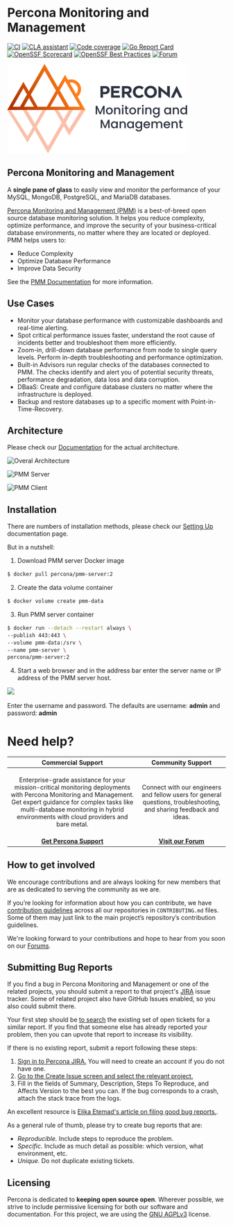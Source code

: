 # Percona Monitoring and Management

[![CI](https://github.com/percona/pmm/actions/workflows/main.yml/badge.svg)](https://github.com/percona/pmm/actions/workflows/main.yml)
[![CLA assistant](https://cla-assistant.percona.com/readme/badge/percona/pmm)](https://cla-assistant.percona.com/percona/pmm)
[![Code coverage](https://codecov.io/gh/percona/pmm/branch/main/graph/badge.svg)](https://codecov.io/gh/percona/pmm)
[![Go Report Card](https://goreportcard.com/badge/github.com/percona/pmm)](https://goreportcard.com/report/github.com/percona/pmm)
[![OpenSSF Scorecard](https://api.scorecard.dev/projects/github.com/percona/pmm/badge)](https://scorecard.dev/viewer/?uri=github.com/percona/pmm)
[![OpenSSF Best Practices](https://www.bestpractices.dev/projects/9702/badge)](https://www.bestpractices.dev/projects/9702)
[![Forum](https://img.shields.io/badge/Forum-join-brightgreen)](https://forums.percona.com/)

![PMM](img/pmm-logo.png)

## Percona Monitoring and Management

A **single pane of glass** to easily view and monitor the performance of your MySQL, MongoDB, PostgreSQL, and MariaDB databases.

[Percona Monitoring and Management (PMM)](https://www.percona.com/software/database-tools/percona-monitoring-and-management) is a best-of-breed open source database monitoring solution. It helps you reduce complexity, optimize performance, and improve the security of your business-critical database environments, no matter where they are located or deployed.
PMM helps users to:
* Reduce Complexity
* Optimize Database Performance
* Improve Data Security


See the [PMM Documentation](https://www.percona.com/doc/percona-monitoring-and-management/2.x/index.html) for more information.

## Use Cases

* Monitor your database performance with customizable dashboards and real-time alerting.
* Spot critical performance issues faster, understand the root cause of incidents better and troubleshoot them more efficiently.
* Zoom-in, drill-down database performance from node to single query levels. Perform in-depth troubleshooting and performance optimization.
* Built-in Advisors run regular checks of the databases connected to PMM. The checks identify and alert you of potential security threats, performance degradation, data loss and data corruption.
* DBaaS: Create and configure database clusters no matter where the infrastructure is deployed.
* Backup and restore databases up to a specific moment with Point-in-Time-Recovery.

## Architecture

Please check our [Documentation](https://docs.percona.com/percona-monitoring-and-management/details/architecture.html) for the actual architecture.

![Overal Architecture](https://docs.percona.com/percona-monitoring-and-management/_images/C_S_Architecture.jpg "Client Server Architecture")


![PMM Server](https://docs.percona.com/percona-monitoring-and-management/_images/PMM-Server-Component-Based-View.jpg 'PMM Server Architecture')


![PMM Client](https://docs.percona.com/percona-monitoring-and-management/_images/PMM-Client-Component-Based-View.jpg 'PMM Client Architecture')

## Installation

There are numbers of installation methods, please check our [Setting Up](https://docs.percona.com/percona-monitoring-and-management/setting-up/index.html) documentation page.

But in a nutshell:
1. Download PMM server Docker image
```bash
$ docker pull percona/pmm-server:2
```
2. Create the data volume container
```bash
$ docker volume create pmm-data
```
3. Run PMM server container
```bash
$ docker run --detach --restart always \
--publish 443:443 \
--volume pmm-data:/srv \
--name pmm-server \
percona/pmm-server:2
```
4. Start a web browser and in the address bar enter the server name or IP address of the PMM server host.

<img src="https://docs.percona.com/percona-monitoring-and-management/_images/PMM_Login.jpg" width="280">

Enter the username and password. The defaults are username: **admin** and password: **admin**

# Need help?


**Commercial Support**  | **Community Support** |
:-: | :-: |
| <br/>Enterprise-grade assistance for your mission-critical monitoring deployments with Percona Monitoring and Management. Get expert guidance for complex tasks like multi-database monitoring in hybrid environments with cloud providers and bare metal.<br/><br/>  | <br/>Connect with our engineers and fellow users for general questions, troubleshooting, and sharing feedback and ideas.<br/><br/>  | 
| **[Get Percona Support](https://hubs.ly/Q02_Fs100)** | **[Visit our Forum](https://forums.percona.com/c/percona-monitoring-and-management-pmm/30/none)** |


## How to get involved

We encourage contributions and are always looking for new members that are as dedicated to serving the community as we are.

If you’re looking for information about how you can contribute, we have [contribution guidelines](CONTRIBUTING.md) across all our repositories in `CONTRIBUTING.md` files. Some of them may just link to the main project’s repository’s contribution guidelines.

We're looking forward to your contributions and hope to hear from you soon on our [Forums](https://forums.percona.com).

## Submitting Bug Reports

If you find a bug in Percona Monitoring and Management  or one of the related projects, you should submit a report to that project's [JIRA](https://jira.percona.com) issue tracker. Some of related project also have GitHub Issues enabled, so you also could submit there.

Your first step should be [to search](https://jira.percona.com/issues/?jql=project=PMM) the existing set of open tickets for a similar report. If you find that someone else has already reported your problem, then you can upvote that report to increase its visibility.

If there is no existing report, submit a report following these steps:

1. [Sign in to Percona JIRA.](https://jira.percona.com/login.jsp) You will need to create an account if you do not have one.
2. [Go to the Create Issue screen and select the relevant project.](https://jira.percona.com/secure/CreateIssueDetails!init.jspa?pid=11600&issuetype=1&priority=3)
3. Fill in the fields of Summary, Description, Steps To Reproduce, and Affects Version to the best you can. If the bug corresponds to a crash, attach the stack trace from the logs.

An excellent resource is [Elika Etemad's article on filing good bug reports.](http://fantasai.inkedblade.net/style/talks/filing-good-bugs/).

As a general rule of thumb, please try to create bug reports that are:

- *Reproducible.* Include steps to reproduce the problem.
- *Specific.* Include as much detail as possible: which version, what environment, etc.
- *Unique.* Do not duplicate existing tickets.


## Licensing

Percona is dedicated to **keeping open source open**. Wherever possible, we strive to include permissive licensing for both our software and documentation. For this project, we are using the [GNU AGPLv3](https://github.com/percona/pmm/blob/main/LICENSE) license.

